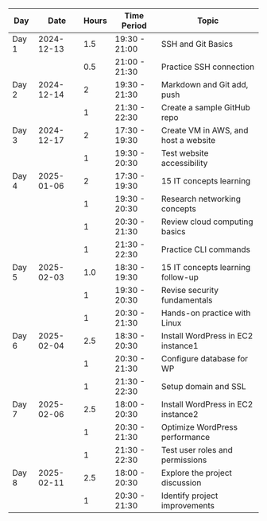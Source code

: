 | Day   | Date       | Hours | Time Period  | Topic                           |
|-------|------------|-------|--------------|---------------------------------|
| Day 1 | 2024-12-13 | 1.5   | 19:30 - 21:00 | SSH and Git Basics              |
|       |            | 0.5   | 21:00 - 21:30 | Practice SSH connection         |
| Day 2 | 2024-12-14 | 2     | 19:30 - 21:30 | Markdown and Git add, push      |
|       |            | 1     | 21:30 - 22:30 | Create a sample GitHub repo     |
| Day 3 | 2024-12-17 | 2     | 17:30 - 19:30 | Create VM in AWS, and host a website |
|       |            | 1     | 19:30 - 20:30 | Test website accessibility      |
| Day 4 | 2025-01-06 | 2     | 17:30 - 19:30 | 15 IT concepts learning         |
|       |            | 1     | 19:30 - 20:30 | Research networking concepts    |
|       |            | 1     | 20:30 - 21:30 | Review cloud computing basics   |
|       |            | 1     | 21:30 - 22:30 | Practice CLI commands           |
| Day 5 | 2025-02-03 | 1.0   | 18:30 - 19:30 | 15 IT concepts learning follow-up |
|       |            | 1     | 19:30 - 20:30 | Revise security fundamentals    |
|       |            | 1     | 20:30 - 21:30 | Hands-on practice with Linux    |
| Day 6 | 2025-02-04 | 2.5   | 18:30 - 20:30 | Install WordPress in EC2 instance1 |
|       |            | 1     | 20:30 - 21:30 | Configure database for WP       |
|       |            | 1     | 21:30 - 22:30 | Setup domain and SSL            |
| Day 7 | 2025-02-06 | 2.5   | 18:00 - 20:30 | Install WordPress in EC2 instance2 |
|       |            | 1     | 20:30 - 21:30 | Optimize WordPress performance  |
|       |            | 1     | 21:30 - 22:30 | Test user roles and permissions |
| Day 8 | 2025-02-11 | 2.5   | 18:00 - 20:30 | Explore the project discussion  |
|       |            | 1     | 20:30 - 21:30 | Identify project improvements   |

